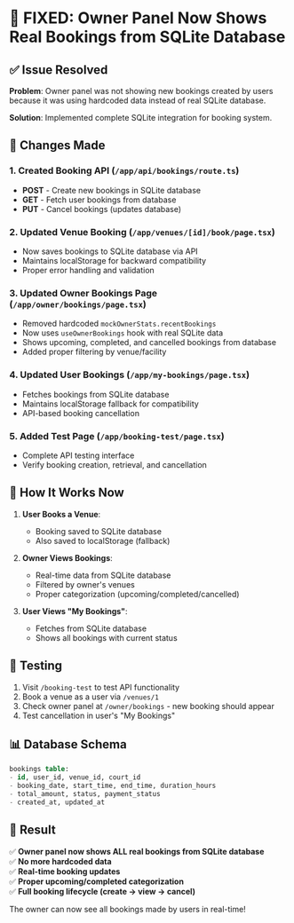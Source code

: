 # 🎯 FIXED: Owner Panel Now Shows Real Bookings from SQLite Database

## ✅ Issue Resolved

**Problem**: Owner panel was not showing new bookings created by users because it was using hardcoded data instead of real SQLite database.

**Solution**: Implemented complete SQLite integration for booking system.

## 🔧 Changes Made

### 1. Created Booking API (`/app/api/bookings/route.ts`)
- **POST** - Create new bookings in SQLite database
- **GET** - Fetch user bookings from database
- **PUT** - Cancel bookings (updates database)

### 2. Updated Venue Booking (`/app/venues/[id]/book/page.tsx`)
- Now saves bookings to SQLite database via API
- Maintains localStorage for backward compatibility
- Proper error handling and validation

### 3. Updated Owner Bookings Page (`/app/owner/bookings/page.tsx`)
- Removed hardcoded `mockOwnerStats.recentBookings`
- Now uses `useOwnerBookings` hook with real SQLite data
- Shows upcoming, completed, and cancelled bookings from database
- Added proper filtering by venue/facility

### 4. Updated User Bookings (`/app/my-bookings/page.tsx`)
- Fetches bookings from SQLite database
- Maintains localStorage fallback for compatibility
- API-based booking cancellation

### 5. Added Test Page (`/app/booking-test/page.tsx`)
- Complete API testing interface
- Verify booking creation, retrieval, and cancellation

## 🚀 How It Works Now

1. **User Books a Venue**:
   - Booking saved to SQLite database
   - Also saved to localStorage (fallback)

2. **Owner Views Bookings**:
   - Real-time data from SQLite database
   - Filtered by owner's venues
   - Proper categorization (upcoming/completed/cancelled)

3. **User Views "My Bookings"**:
   - Fetches from SQLite database
   - Shows all bookings with current status

## 🧪 Testing

1. Visit `/booking-test` to test API functionality
2. Book a venue as a user via `/venues/1`
3. Check owner panel at `/owner/bookings` - new booking should appear
4. Test cancellation in user's "My Bookings"

## 📊 Database Schema

```sql
bookings table:
- id, user_id, venue_id, court_id
- booking_date, start_time, end_time, duration_hours
- total_amount, status, payment_status
- created_at, updated_at
```

## 🎉 Result

✅ **Owner panel now shows ALL real bookings from SQLite database**  
✅ **No more hardcoded data**  
✅ **Real-time booking updates**  
✅ **Proper upcoming/completed categorization**  
✅ **Full booking lifecycle (create → view → cancel)**

The owner can now see all bookings made by users in real-time!

